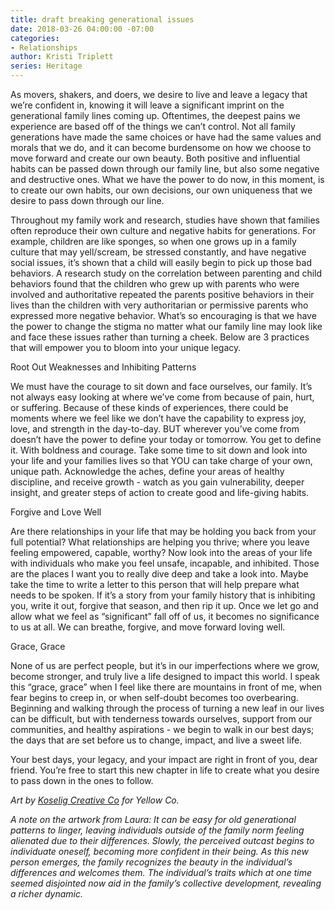 ```yaml
---
title: draft breaking generational issues
date: 2018-03-26 04:00:00 -07:00
categories:
- Relationships
author: Kristi Triplett
series: Heritage
---
```


As movers, shakers, and doers, we desire to live and leave a legacy that we’re confident in, knowing it will leave a significant imprint on the generational family lines coming up. Oftentimes, the deepest pains we experience are based off of the things we can’t control. Not all family generations have made the same choices or have had the same values and morals that we do, and it can become burdensome on how we choose to move forward and create our own beauty. Both positive and influential habits can be passed down through our family line, but also some negative and destructive ones. What we have the power to do now, in this moment, is to create our own habits, our own decisions, our own uniqueness that we desire to pass down through our line.

Throughout my family work and research, studies have shown that families often reproduce their own culture and negative habits for generations. For example, children are like sponges, so when one grows up in a family culture that may yell/scream, be stressed constantly, and have negative social issues, it’s shown that a child will easily begin to pick up those bad behaviors. A research study on the correlation between parenting and child behaviors found that the children who grew up with parents who were involved and authoritative repeated the parents positive behaviors in their lives than the children with very authoritarian or permissive parents who expressed more negative behavior. What’s so encouraging is that we have the power to change the stigma no matter what our family line may look like and face these issues rather than turning a cheek. Below are 3 practices that will empower you to bloom into your unique legacy.

Root Out Weaknesses and Inhibiting Patterns

We must have the courage to sit down and face ourselves, our family. It’s not always easy looking at where we’ve come from because of pain, hurt, or suffering. Because of these kinds of experiences, there could be moments where we feel like we don’t have the capability to express joy, love, and strength in the day-to-day. BUT wherever you’ve come from doesn’t have the power to define your today or tomorrow. You get to define it. With boldness and courage. Take some time to sit down and look into your life and your families lives so that YOU can take charge of your own, unique path. Acknowledge the aches, define your areas of healthy discipline, and receive growth - watch as you gain vulnerability, deeper insight, and greater steps of action to create good and life-giving habits.

Forgive and Love Well

Are there relationships in your life that may be holding you back from your full potential? What relationships are helping you thrive; where you leave feeling empowered, capable, worthy? Now look into the areas of your life with individuals who make you feel unsafe, incapable, and inhibited. Those are the places I want you to really dive deep and take a look into. Maybe take the time to write a letter to this person that will help prepare what needs to be spoken. If it’s a story from your family history that is inhibiting you, write it out, forgive that season, and then rip it up. Once we let go and allow what we feel as “significant” fall off of us, it becomes no significance to us at all. We can breathe, forgive, and move forward loving well.

Grace, Grace

None of us are perfect people, but it’s in our imperfections where we grow, become stronger, and truly live a life designed to impact this world. I speak this “grace, grace” when I feel like there are mountains in front of me, when fear begins to creep in, or when self-doubt becomes too overbearing. Beginning and walking through the process of turning a new leaf in our lives can be difficult, but with tenderness towards ourselves, support from our communities, and healthy aspirations - we begin to walk in our best days; the days that are set before us to change, impact, and live a sweet life.

Your best days, your legacy, and your impact are right in front of you, dear friend. You’re free to start this new chapter in life to create what you desire to pass down in the ones to follow.

*Art by [Koselig Creative Co](https://www.instagram.com/koseligcreativeco/)* *for Yellow Co.*

*A note on the artwork from Laura: It can be easy for old generational patterns to linger, leaving individuals outside of the family norm feeling alienated due to their differences. Slowly, the perceived outcast begins to individuate oneself, becoming more confident in their being. As this new person emerges, the family recognizes the beauty in the individual’s differences and welcomes them. The individual’s traits which at one time seemed disjointed now aid in the family’s collective development, revealing a richer dynamic.*